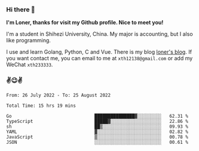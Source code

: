 ### Hi there 👋️

**I'm Loner, thanks for visit my Github profile. Nice to meet you!**

I'm a student in Shihezi University, China. My major is accounting, but I also like programming.

I use and learn Golang, Python, C and Vue. There is my blog [loner's blog](https://www.loner1024.top).  If you want contact me, you can email to me at `xth12138@gmail.com` or add my WeChat `xth233333`.

### ✌️😉✌️

<!--START_SECTION:waka-->

```text
From: 26 July 2022 - To: 25 August 2022

Total Time: 15 hrs 19 mins

Go                               ███████████████▓░░░░░░░░░   62.31 %
TypeScript                       █████▓░░░░░░░░░░░░░░░░░░░   22.86 %
sh                               ██▒░░░░░░░░░░░░░░░░░░░░░░   09.93 %
YAML                             ▓░░░░░░░░░░░░░░░░░░░░░░░░   02.82 %
JavaScript                       ▒░░░░░░░░░░░░░░░░░░░░░░░░   00.78 %
JSON                             ░░░░░░░░░░░░░░░░░░░░░░░░░   00.61 %
```

<!--END_SECTION:waka-->



